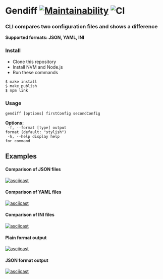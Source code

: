# Gendiff [![Maintainability](https://api.codeclimate.com/v1/badges/9edd8f049ba62f844dfe/maintainability)](https://codeclimate.com/github/yuliabeton/frontend-project-lvl2/maintainability) ![CI](https://github.com/yuliabeton/frontend-project-lvl2/workflows/CI/badge.svg)

### CLI compares two configuration files and shows a difference

**Supported formats: JSON, YAML, INI**

### Install
* Clone this repository
* Install NVM and Node.js
* Run these commands
```
$ make install
$ make publish
$ npm link
```
### Usage

<code>gendiff [options] firstConfig secondConfig</code>

**Options:**<br>
<code>  -f, --format [type]  output format (default: "stylish")</code><br>
<code>     -h, --help           display help for command</code>

## Examples

<h4>Comparison of JSON files</h4>

[![asciicast](https://asciinema.org/a/Bz0TdXxS5xT6fj8mBGIDPCAba.svg)](https://asciinema.org/a/Bz0TdXxS5xT6fj8mBGIDPCAba)

<h4>Comparison of YAML files</h4>

[![asciicast](https://asciinema.org/a/DQOc3guh7eKnMxth52WeME1ud.svg)](https://asciinema.org/a/DQOc3guh7eKnMxth52WeME1ud)

<h4>Comparison of INI files</h4>

[![asciicast](https://asciinema.org/a/OwF2GL4FT1mUfQAKk6STeXRFU.svg)](https://asciinema.org/a/OwF2GL4FT1mUfQAKk6STeXRFU)

<h4>Plain format output</h4>

[![asciicast](https://asciinema.org/a/x9rdJh4XS0W3bmVqAFbASBf23.svg)](https://asciinema.org/a/x9rdJh4XS0W3bmVqAFbASBf23)

<h4>JSON format output</h4>

[![asciicast](https://asciinema.org/a/tHcw0TqUOtHPnMMAyaI5wiL5r.svg)](https://asciinema.org/a/tHcw0TqUOtHPnMMAyaI5wiL5r)
